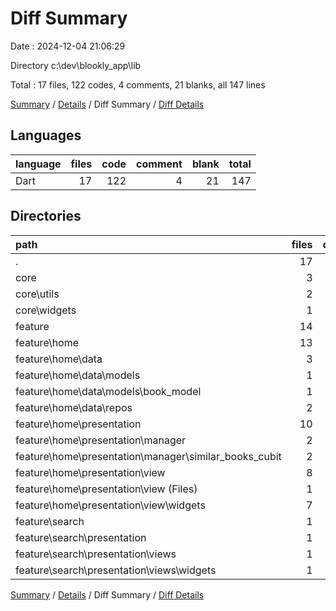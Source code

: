 # Diff Summary

Date : 2024-12-04 21:06:29

Directory c:\\dev\\blookly_app\\lib

Total : 17 files,  122 codes, 4 comments, 21 blanks, all 147 lines

[Summary](results.md) / [Details](details.md) / Diff Summary / [Diff Details](diff-details.md)

## Languages
| language | files | code | comment | blank | total |
| :--- | ---: | ---: | ---: | ---: | ---: |
| Dart | 17 | 122 | 4 | 21 | 147 |

## Directories
| path | files | code | comment | blank | total |
| :--- | ---: | ---: | ---: | ---: | ---: |
| . | 17 | 122 | 4 | 21 | 147 |
| core | 3 | 21 | 0 | 3 | 24 |
| core\\utils | 2 | 18 | 0 | 3 | 21 |
| core\\widgets | 1 | 3 | 0 | 0 | 3 |
| feature | 14 | 101 | 4 | 18 | 123 |
| feature\\home | 13 | 101 | 3 | 18 | 122 |
| feature\\home\\data | 3 | 22 | 0 | 2 | 24 |
| feature\\home\\data\\models | 1 | 1 | 0 | 0 | 1 |
| feature\\home\\data\\models\\book_model | 1 | 1 | 0 | 0 | 1 |
| feature\\home\\data\\repos | 2 | 21 | 0 | 2 | 23 |
| feature\\home\\presentation | 10 | 79 | 3 | 16 | 98 |
| feature\\home\\presentation\\manager | 2 | 34 | 0 | 15 | 49 |
| feature\\home\\presentation\\manager\\similar_books_cubit | 2 | 34 | 0 | 15 | 49 |
| feature\\home\\presentation\\view | 8 | 45 | 3 | 1 | 49 |
| feature\\home\\presentation\\view (Files) | 1 | 14 | 0 | 1 | 15 |
| feature\\home\\presentation\\view\\widgets | 7 | 31 | 3 | 0 | 34 |
| feature\\search | 1 | 0 | 1 | 0 | 1 |
| feature\\search\\presentation | 1 | 0 | 1 | 0 | 1 |
| feature\\search\\presentation\\views | 1 | 0 | 1 | 0 | 1 |
| feature\\search\\presentation\\views\\widgets | 1 | 0 | 1 | 0 | 1 |

[Summary](results.md) / [Details](details.md) / Diff Summary / [Diff Details](diff-details.md)